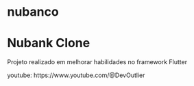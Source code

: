 # nubanco
<h1>Nubank Clone</h1>
<p>Projeto realizado em melhorar habilidades no framework Flutter</p>

<p>youtube: https://www.youtube.com/@DevOutlier</p>

